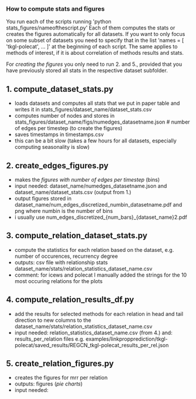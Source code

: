 ### How to compute stats and figures

You run each of the scripts running 'python stats_figures/nameofthescript.py'
Each of them computes the stats or creates the figures automatically for all datasets. If you want to only focus on some subset of datasets you need to specify that in the list
'names = [ 'tkgl-polecat', ... ]' at the beginning of each script.
The same applies to methods of interest, if it is about correlation of methods results and stats.

For *creating the figures* you only need to run 2. and 5., provided that you have previously stored all stats in the respective dataset subfolder.


## 1. compute_dataset_stats.py
- loads datasets and computes all stats that we put in paper table and writes it in stats_figures/dataset_name/dataset_stats.csv 
- computes number of nodes and stores in stats_figures/dataset_name/figs/numedges_datasetname.json # number of edges per timestep (to create the figures)
- saves timestamps in timestamps.csv
- this can be a bit slow (takes a few hours for all datasets, especially computing seasonality is slow)

## 2. create_edges_figures.py
- makes the *figures with number of edges per timestep* (bins)
- input needed: dataset_name/numedges_datasetname.json and dataset_name/dataset_stats.csv  (output from 1.)
- output figures stored in dataset_name/num_edges_discretized_numbin_datasetname.pdf and png where numbin is the number of bins
- i usually use num_edges_discretized_{num_bars}_{dataset_name}2.pdf

## 3. compute_relation_dataset_stats.py
- compute the statistics for each relation based on the dataset, e.g. number of occurences, recurrency degree 
- outputs: csv file with relationship stats dataset_name/stats/relation_statistics_dataset_name.csv
- comment: for icews and polecat I manually added the strings for the 10 most occuring relations for the plots

## 4. compute_relation_results_df.py
- add the results for selected methods for each relation in head and tail direction to new columns to the dataset_name/stats/relation_statistics_dataset_name.csv
- input needed: relation_statistics_dataset_name.csv (from 4.) and: results_per_relation files e.g. examples/linkpropprediction/tkgl-polecat/saved_results/REGCN_tkgl-polecat_results_per_rel.json

## 5. create_relation_figures.py
- creates the figures for mrr per relation
- outputs: figures (*pie charts*)
- input needed: